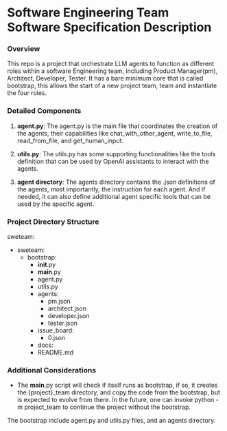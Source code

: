 # Software Engineering Team Software Specification Description

### Overview
This repo is a project that orchestrate LLM agents to function as different roles within a software Engineering team, including Product Manager(pm), Architect, Developer, Tester.
It has a bare minimum core that is called bootstrap, this allows the start of a new project team, team and instantiate the four roles.
### Detailed Components
1. **agent.py**: 
The agent.py is the main file that coordinates the creation of the agents, their capabilities like chat_with_other_agent, write_to_file, read_from_file, and get_human_input.

2. **utils.py**: 
The utils.py has some supporting functionalities like the tools definition that can be used by OpenAI assistants to interact with the agents.

3. **agent directory**: 
The agents directory contains the .json definitions of the agents, most importantly, the instruction for each agent. And if needed, it can also define additional agent specific tools that can be used by the specific agent.

### Project Directory Structure
sweteam:
  - sweteam:
    - bootstrap:
        - __init__.py
        - __main__.py
        - agent.py
        - utils.py
        - agents:
          - pm.json
          - architect.json
          - developer.json
          - tester.json
        - issue_board:
          - 0.json
        - docs:
        - README.md

### Additional Considerations
- The __main__.py script will check if itself runs as bootstrap, if so, it creates the {project}_team directory, and copy the code from the bootstrap, but is expected to evolve from there. 
In the future, one can invoke python -m project_team to continue the project without the bootstrap.

The bootstrap include agent.py and utils.py files, and an agents directory.  


